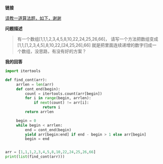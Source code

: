 **链接**

[请教一道算法题，如下，谢谢](<https://segmentfault.com/q/1010000012007378/a-1020000018606430>)

**问题描述**

> 有一个数组[1,1,1,2,3,4,5,8,10,22,24,25,26,66]，
> 请写一个方法把数组变成[1,1,[1,2,3,4,5],8,10,22,[24,25,26],66]
> 就是把里面连续递增的数字归成一个数组，没思路，有没有好的方案？

**我的回答**

```python
import itertools

def find_cont(arr):
     arrlen = len(arr)
     def cont_end(begin):
         count = itertools.count(arr[begin])
         for i in range(begin, arrlen):
             if next(count) != arr[i]:
                 return i
         return arrlen

     begin = 0
     while begin < arrlen:
         end = cont_end(begin)
         yield arr[begin:end] if end - begin > 1 else arr[begin]
         begin = end


arr = [1,1,1,2,3,4,5,8,10,22,24,25,26,66]         
print(list(find_cont(arr)))
```

